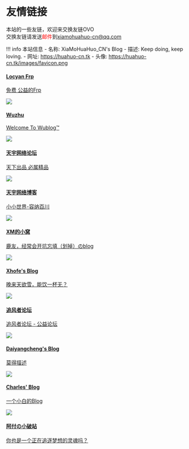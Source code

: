 # 友情链接

本站的一些友链，欢迎来交换友链OVO  
交换友链请发送<font color="red">邮件</font>到<a href="mailto:xiamohuahuo-cn@qq.com">xiamohuahuo-cn@qq.com</a>  

!!! info 本站信息
    - 名称: XiaMoHuaHuo_CN's Blog
    - 描述: Keep doing, keep loving.
    - 网址: https://huahuo-cn.tk
    - 头像: https://huahuo-cn.tk/images/favicon.png
    
<div class="friends">
    <!--<img src="https://q2.qlogo.cn/headimg_dl?dst_uin=395667235&spec=640">-->
    <div class="dv2">
        <a href="https://locyanfrp.cn/">
            <h4>Locyan Frp</h4>
            <p>免费 公益的Frp</p>
        </a>
    </div>
</div>

<div class="friends">
    <img src="https://q2.qlogo.cn/headimg_dl?dst_uin=395667235&spec=640">
    <div class="dv2">
        <a href="https://wuzhuoyiblog404.cf/">
            <h4>Wuzhu</h4>
            <p>Welcome To Wublog™</p>
        </a>
    </div>
</div>

<div class="friends">
    <img src="https://i0.wp.com/hk47.cc/wp-content/uploads/2021/11/%E6%88%91%E7%9A%84%E5%A4%B4%E5%83%8F.jpg">
    <div class="dv2">
        <a href="https://www.txnb.vip/">
            <h4>天宇网络论坛</h4>
            <p>天下出品 必属精品</p>
        </a>
    </div>
</div>

<div class="friends">
    <img src="https://i0.wp.com/hk47.cc/wp-content/uploads/2021/11/%E6%88%91%E7%9A%84%E5%A4%B4%E5%83%8F.jpg">
    <div class="dv2">
        <a href="https://hk47.cc/">
            <h4>天宇网络博客</h4>
            <p>小小世界-容纳百川</p>
        </a>
    </div>
</div>

<div class="friends">
    <img src="https://i0.wp.com/cravatar.cn/avatar/c56b6f5018fec0dfe27cf32f7324c5b4?s=400">
    <div class="dv2">
        <a href="https://kanokano.cn/">
            <h4>XM的小窝</h4>
            <p>鹿友，经常会开坑忘填（划掉）のblog</p>
        </a>
    </div>
</div>

<div class="friends">
    <img src="https://i0.wp.com/nn.ci/images/avatar.png">
    <div class="dv2">
        <a href="https://nn.ci/">
            <h4>Xhofe's Blog</h4>
            <p>晚来天欲雪，能饮一杯无？</p>
        </a>
    </div>
</div>

<div class="friends">
    <img src="https://bbs.windmc.top/view/img/favicon.ico">
    <div class="dv2">
        <a href="https://bbs.windmc.top/">
            <h4>追风者论坛</h4>
            <p>追风者论坛 - 公益论坛</p>
        </a>
    </div>
</div>
<!--
<div class="friends">
    <img src="https://i0.wp.com/suifeng.world/wp-content/uploads/2022/12/QQ%E5%9B%BE%E7%89%8720221223101322.jpg">
    <div class="dv2">
        <a href="https://suifeng.world/">
            <h4>随风-随笔</h4>
            <p>Little_H</p>
        </a>
    </div>
</div>
-->

<div class="friends">
    <img src="https://i0.wp.com/cravatar.cn/avatar/5417982dfeabcb9a22bfc582c88a4759?s=640">
    <div class="dv2">
        <a href="https://www.daiyangcheng.cn/">
            <h4>Daiyangcheng's Blog</h4>
            <p>莫得描述</p>
        </a>
    </div>
</div>

<div class="friends">
    <img src="https://i0.wp.com/img-2.shanrenyi.top/i/2022/07/11/62cbd8d6468e5.png">
    <div class="dv2">
        <a href="https://shanrenyi.top/">
            <h4>Charles' Blog</h4>
            <p>一个小白的Blog</p>
        </a>
    </div>
</div>

<div class="friends">
    <img src="https://i0.wp.com/afqaq.com/wp-content/uploads/2020/08/37390fadc0ad9dfb.jpg">
    <div class="dv2">
        <a href="https://afqaq.com/">
            <h4>阿付の小破站</h4>
            <p>你也是一个正在追逐梦想的灵魂吗？</p>
        </a>
    </div>
</div>
